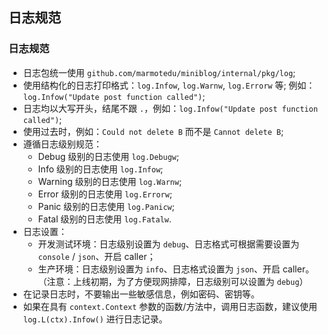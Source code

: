 ## 日志规范

### 日志规范

- 日志包统一使用 `github.com/marmotedu/miniblog/internal/pkg/log`;
- 使用结构化的日志打印格式：`log.Infow`, `log.Warnw`, `log.Errorw` 等; 例如：`log.Infow("Update post function called")`;
- 日志均以大写开头，结尾不跟 `.`，例如：`log.Infow("Update post function called")`;
- 使用过去时，例如：`Could not delete B` 而不是 `Cannot delete B`;
- 遵循日志级别规范：
    - Debug 级别的日志使用 `log.Debugw`;
    - Info 级别的日志使用 `log.Infow`;
    - Warning 级别的日志使用 `log.Warnw`;
    - Error 级别的日志使用 `log.Errorw`;
    - Panic 级别的日志使用 `log.Panicw`;
    - Fatal 级别的日志使用 `log.Fatalw`.
- 日志设置：
    - 开发测试环境：日志级别设置为 `debug`、日志格式可根据需要设置为 `console` / `json`、开启 caller；
    - 生产环境：日志级别设置为 `info`、日志格式设置为 `json`、开启 caller。（注意：上线初期，为了方便现网排障，日志级别可以设置为 `debug`）
- 在记录日志时，不要输出一些敏感信息，例如密码、密钥等。
- 如果在具有 `context.Context` 参数的函数/方法中，调用日志函数，建议使用 `log.L(ctx).Infow()` 进行日志记录。

